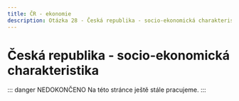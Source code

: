 ```yaml
---
title: ČR - ekonomie
description: Otázka 28 - Česká republika - socio-ekonomická charakteristika
---
```


# **Česká republika - socio-ekonomická charakteristika**

::: danger NEDOKONČENO
Na této stránce ještě stále pracujeme.
:::
